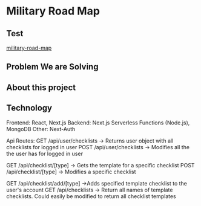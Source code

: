 # Military Road Map

## Test

[military-road-map](https://military-road-map.vercel.app/)

## Problem We are Solving

## About this project

## Technology

Frontend: React, Next.js
Backend: Next.js Serverless Functions (Node.js), MongoDB
Other: Next-Auth

Api Routes:
GET /api/user/checklists -> Returns user object with all checklists for logged in user
POST /api/user/checklists -> Modifies all the the user has for logged in user

GET /api/checklist/[type] -> Gets the template for a specific checklist
POST /api/checklist/[type] -> Modifies a specific checklist

GET /api/checklist/add/[type] ->Adds specified template checklist to the user's account
GET /api/checklists -> Return all names of template checklists. Could easily be modified to return all checklist templates
